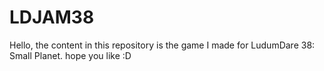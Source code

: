 # LDJAM38

Hello,
the content in this repository is the game I made for LudumDare 38: Small Planet.
hope you like :D
